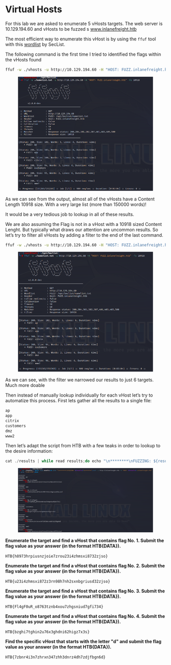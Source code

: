 # Virtual Hosts

For this lab we are asked to enumerate 5 vHosts targets. The web server is 10.129.194.60 and vHosts to be fuzzed s www.inlanefreight.htb

The most efficient way to enumerate this vHost is by using the `ffuf` tool with this [wordlist](https://github.com/danielmiessler/SecLists/blob/master/Discovery/DNS/namelist.txt) by SecList.

The following command is the first time I tried to identified the flags within the vHosts found

```bash
ffuf -w ./vhosts -u http://10.129.194.60 -H "HOST: FUZZ.inlanefreight.htb"
```

<figure><img src="../../../.gitbook/assets/Screenshot 2024-04-20 012011.png" alt=""><figcaption></figcaption></figure>

As we can see from the output, almost all of the vHosts have a Content Length 10918 size. With a very large list (more than 150000 words)!

It would be a very tedious job to lookup in all of these results.

We are also assuming the Flag is not in a vHost with a 10918 sized Content Lenght. But typically what draws our attention are uncommon results. So let’s try to filter all vHosts by adding a filter to the end of the last command.

```bash
ffuf -w ./vhosts -u http://10.129.194.60 -H "HOST: FUZZ.inlanefreight.htb" -fs 10918
```

<figure><img src="../../../.gitbook/assets/Screenshot 2024-04-20 012037.png" alt=""><figcaption></figcaption></figure>

As we can see, with the filter we narrowed our results to just 6 targets. Much more doable

Then instead of manually lookup individually for each vHost let’s try to automatize this process. First lets gather all the results to a single file:

```
ap
app
citrix
customers
dmz
www2
```

Then let’s adapt the script from HTB with a few teaks in order to lookup to the desire information:

```javascript
cat ./results | while read results;do echo "\n********\nFUZZING: ${results}\n********";curl -s http://inlanefreight.htb -H "HOST: ${results}.inlanefreight.htb" | grep "FLAG\|HTB";done
```

<figure><img src="../../../.gitbook/assets/Screenshot 2024-04-20 012528.png" alt=""><figcaption></figcaption></figure>

**Enumerate the target and find a vHost that contains flag No. 1. Submit the flag value as your answer (in the format HTB{DATA}).**

`HTB{h8973hrpiusnzjoie7zrou23i4zhmsxi8732zjso}`

**Enumerate the target and find a vHost that contains flag No. 2. Submit the flag value as your answer (in the format HTB{DATA}).**

`HTB{u23i4zhmsxi872z3rn98h7nh2sxnbgriusd32zjso}`

**Enumerate the target and find a vHost that contains flag No. 3. Submit the flag value as your answer (in the format HTB{DATA}).**

`HTB{Fl4gF0uR_o8763tznb4xou7zhgsniud7gfi734}`

**Enumerate the target and find a vHost that contains flag No. 4. Submit the flag value as your answer (in the format HTB{DATA}).**

`HTB{bzghi7tghin2u76x3ghdni62higz7x3s}`

**Find the specific vHost that starts with the letter "d" and submit the flag value as your answer (in the format HTB{DATA}).**

`HTB{7zbnr4i3n7zhrxn347zhh3dnrz4dh7zdjfbgn6d}`
